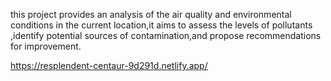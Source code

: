 this project provides an analysis of the air quality and environmental conditions in the current location,it aims to assess the levels of pollutants ,identify potential sources of contamination,and propose recommendations for improvement.

https://resplendent-centaur-9d291d.netlify.app/
